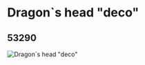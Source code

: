 # Dragon`s head "deco"
## 53290
![Dragon`s head "deco"](https://lc-www-live-s.legocdn.com/media/bricks/5/2/4267509.jpg)